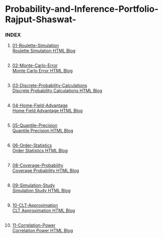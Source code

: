 # Probability-and-Inference-Portfolio-Rajput-Shaswat-


### INDEX

1. [01-Roulette-Simulation](https://github.com/shaswat01/Probability-and-Inference-Portfolio-Rajput-Shaswat/tree/master/01-roulette-simulation)<br>
[Roulette Simulation HTML Blog](https://github.com/shaswat01/Probability-and-Inference-Portfolio-Rajput-Shaswat/blob/master/01-roulette-simulation/monteo_carlo.html) <br><br>

2. [02-Monte-Carlo-Error](https://github.com/shaswat01/Probability-and-Inference-Portfolio-Rajput-Shaswat/tree/master/02-monte-carlo-error) <br>
[Monte Carlo Error HTML Blog](https://github.com/shaswat01/Probability-and-Inference-Portfolio-Rajput-Shaswat/blob/master/02-monte-carlo-error/monte%20carlo%20error.nb.html) <br><br>

3. [03-Discrete-Probability-Calculations](https://github.com/shaswat01/Probability-and-Inference-Portfolio-Rajput-Shaswat/tree/master/03-discrete-probability-calculations)<br>
[Discrete Probability Calculations HTML Blog](https://github.com/shaswat01/Probability-and-Inference-Portfolio-Rajput-Shaswat/blob/master/03-discrete-probability-calculations/writeup.nb.html) <br><br>

4. [04-Home-Field-Advantage](https://github.com/shaswat01/Probability-and-Inference-Portfolio-Rajput-Shaswat/tree/master/04-Home-Field-Advantage)<br>
[Home Field Advantage HTML Blog](https://github.com/shaswat01/Probability-and-Inference-Portfolio-Rajput-Shaswat/blob/master/04-Home-Field-Advantage/writeup.html) <br><br>

5. [05-Quantile-Precision](https://github.com/shaswat01/Probability-and-Inference-Portfolio-Rajput-Shaswat/tree/master/05-quantile-precision)<br>
[Quantile Precision HTML Blog](https://github.com/shaswat01/Probability-and-Inference-Portfolio-Rajput-Shaswat/blob/master/05-quantile-precision/writeup.html) <br><br>

6. [06-Order-Statistics](https://github.com/shaswat01/Probability-and-Inference-Portfolio-Rajput-Shaswat/tree/master/06-order-statistics)<br>
[Order Statistics HTML Blog](https://github.com/shaswat01/Probability-and-Inference-Portfolio-Rajput-Shaswat/blob/master/06-order-statistics/writeup.html) <br><br>

7. [08-Coverage-Probability](https://github.com/shaswat01/Probability-and-Inference-Portfolio-Rajput-Shaswat/tree/master/08-coverage-probability)<br>
[Coverage Probability HTML Blog](https://github.com/shaswat01/Probability-and-Inference-Portfolio-Rajput-Shaswat/blob/master/08-coverage-probability/writeup.nb.html) <br><br>

8. [09-Simulation-Study](https://github.com/shaswat01/Probability-and-Inference-Portfolio-Rajput-Shaswat/tree/master/09-simulation-study)<br>
[Simulation Study HTML Blog](https://github.com/shaswat01/Probability-and-Inference-Portfolio-Rajput-Shaswat/blob/master/09-simulation-study/writeup.nb.html) <br><br>

9. [10-CLT-Approximation](https://github.com/shaswat01/Probability-and-Inference-Portfolio-Rajput-Shaswat/tree/master/10-CLT-approximation)<br>
[CLT Approximation HTML Blog](https://github.com/shaswat01/Probability-and-Inference-Portfolio-Rajput-Shaswat/blob/master/10-CLT-approximation/writeup.nb.html) <br><br>

10. [11-Correlation-Power](https://github.com/shaswat01/Probability-and-Inference-Portfolio-Rajput-Shaswat/tree/master/11-Correlation-Power)<br>
[Correlation Power HTML Blog](https://github.com/shaswat01/Probability-and-Inference-Portfolio-Rajput-Shaswat/blob/master/11-Correlation-Power/writeup.html) <br><br>










